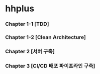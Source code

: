 # hhplus
### Chapter 1-1 [TDD]
### Chapter 1-2 [Clean Architecture]
### Chapter 2 [서버 구축]
### Chapter 3 [CI/CD 배포 파이프라인 구축]